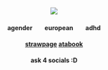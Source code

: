 ### <p align="center"> ![](https://i.imgur.com/DnW92xF.png)
#### <p align="center"> agender　　european　　adhd
#### <p align="center"> [strawpage](https://charismacharge.straw.page) [atabook](https://valkyrie.atabook.org)
#### <p align="center">ask 4 socials :D
